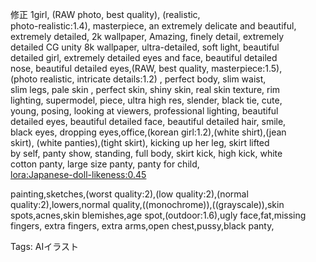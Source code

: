 修正 1girl, (RAW photo, best quality), (realistic,  
photo-realistic:1.4), masterpiece, an extremely delicate and beautiful,  
extremely detailed, 2k wallpaper, Amazing, finely detail, extremely  
detailed CG unity 8k wallpaper, ultra-detailed, soft light, beautiful  
detailed girl, extremely detailed eyes and face, beautiful detailed  
nose, beautiful detailed eyes,(RAW, best quality, masterpiece:1.5),  
(photo realistic, intricate details:1.2) , perfect body, slim waist,  
slim legs, pale skin , perfect skin, shiny skin, real skin texture, rim  
lighting, supermodel, piece, ultra high res, slender, black tie, cute,  
young, posing, looking at viewers, professional lighting, beautiful  
detailed eyes, beautiful detailed face, beautiful detailed hair, smile,  
black eyes, dropping eyes,office,(korean girl:1.2),(white shirt),(jean  
skirt), (white panties),(tight skirt), kicking up her leg, skirt lifted  
by self, panty show, standing, full body, skirt kick, high kick, white  
cotton panty, large size panty, panty for child,  
<lora:Japanese-doll-likeness:0.45>  

painting,sketches,(worst quality:2),(low quality:2),(normal  
quality:2),lowers,normal quality,((monochrome)),((grayscale)),skin  
spots,acnes,skin blemishes,age spot,(outdoor:1.6),ugly face,fat,missing  
fingers, extra fingers, extra arms,open chest,pussy,black panty,  

Tags: AIイラスト